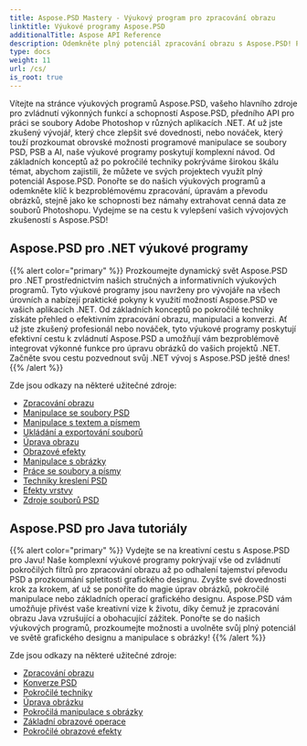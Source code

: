 ```yaml
---
title: Aspose.PSD Mastery - Výukový program pro zpracování obrazu
linktitle: Výukové programy Aspose.PSD
additionalTitle: Aspose API Reference
description: Odemkněte plný potenciál zpracování obrazu s Aspose.PSD! Ponořte se do našich komplexních výukových programů, kde získáte odborné poznatky a praktické rady.
type: docs
weight: 11
url: /cs/
is_root: true
---
```


Vítejte na stránce výukových programů Aspose.PSD, vašeho hlavního zdroje pro zvládnutí výkonných funkcí a schopností Aspose.PSD, předního API pro práci se soubory Adobe Photoshop v různých aplikacích .NET. Ať už jste zkušený vývojář, který chce zlepšit své dovednosti, nebo nováček, který touží prozkoumat obrovské možnosti programové manipulace se soubory PSD, PSB a AI, naše výukové programy poskytují komplexní návod. Od základních konceptů až po pokročilé techniky pokrýváme širokou škálu témat, abychom zajistili, že můžete ve svých projektech využít plný potenciál Aspose.PSD. Ponořte se do našich výukových programů a odemkněte klíč k bezproblémovému zpracování, úpravám a převodu obrázků, stejně jako ke schopnosti bez námahy extrahovat cenná data ze souborů Photoshopu. Vydejme se na cestu k vylepšení vašich vývojových zkušeností s Aspose.PSD!

## Aspose.PSD pro .NET výukové programy
{{% alert color="primary" %}}
Prozkoumejte dynamický svět Aspose.PSD pro .NET prostřednictvím našich stručných a informativních výukových programů. Tyto výukové programy jsou navrženy pro vývojáře na všech úrovních a nabízejí praktické pokyny k využití možností Aspose.PSD ve vašich aplikacích .NET. Od základních konceptů po pokročilé techniky získáte přehled o efektivním zpracování obrazu, manipulaci a konverzi. Ať už jste zkušený profesionál nebo nováček, tyto výukové programy poskytují efektivní cestu k zvládnutí Aspose.PSD a umožňují vám bezproblémově integrovat výkonné funkce pro úpravu obrázků do vašich projektů .NET. Začněte svou cestu pozvednout svůj .NET vývoj s Aspose.PSD ještě dnes!
{{% /alert %}}

Zde jsou odkazy na některé užitečné zdroje:
 
- [Zpracování obrazu](./net/image-processing/)
- [Manipulace se soubory PSD](./net/psd-file-manipulation/)
- [Manipulace s textem a písmem](./net/text-and-font-manipulation/)
- [Ukládání a exportování souborů](./net/file-saving-and-exporting/)
- [Úprava obrazu](./net/image-adjustment/)
- [Obrazové efekty](./net/image-effects/)
- [Manipulace s obrázky](./net/image-manipulation/)
- [Práce se soubory a písmy](./net/file-and-font-handling/)
- [Techniky kreslení PSD](./net/psd-drawing-techniques/)
- [Efekty vrstvy](./net/layer-effects/)
- [Zdroje souborů PSD](./net/psd-file-resources/)


## Aspose.PSD pro Java tutoriály
{{% alert color="primary" %}}
Vydejte se na kreativní cestu s Aspose.PSD pro Javu! Naše komplexní výukové programy pokrývají vše od zvládnutí pokročilých filtrů pro zpracování obrazu až po odhalení tajemství převodu PSD a prozkoumání spletitosti grafického designu. Zvyšte své dovednosti krok za krokem, ať už se ponoříte do magie úprav obrázků, pokročilé manipulace nebo základních operací grafického designu. Aspose.PSD vám umožňuje přivést vaše kreativní vize k životu, díky čemuž je zpracování obrazu Java vzrušující a obohacující zážitek. Ponořte se do našich výukových programů, prozkoumejte možnosti a uvolněte svůj plný potenciál ve světě grafického designu a manipulace s obrázky!
{{% /alert %}}

Zde jsou odkazy na některé užitečné zdroje:

- [Zpracování obrazu](./java/image-processing/)
- [Konverze PSD](./java/psd-conversion/)
- [Pokročilé techniky](./java/advanced-techniques/)
- [Úprava obrázku](./java/image-editing/)
- [Pokročilá manipulace s obrázky](./java/advanced-image-manipulation/)
- [Základní obrazové operace](./java/basic-image-operations/)
- [Pokročilé obrazové efekty](./java/advanced-image-effects/)